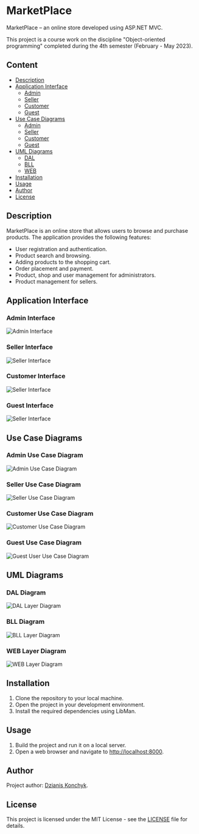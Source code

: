 # MarketPlace

MarketPlace – an online store developed using ASP.NET MVC. 

This project is a course work on the discipline "Object-oriented programming" completed during the 4th semester (February - May 2023).



## Content

- [Description](#description)
- [Application Interface](#application-interface)
  - [Admin](#admin-interface)
  - [Seller](#seller-interface)
  - [Customer](#customer-interface)
  - [Guest](#guest-interface)
- [Use Case Diagrams](#use-case-diagrams)
  - [Admin](#admin-use-case-diagram)
  - [Seller](#seller-use-case-diagram)
  - [Customer](#customer-use-case-diagram)
  - [Guest](#guest-use-case-diagram)
- [UML Diagrams](#uml-diagrams)
  - [DAL](#dal-diagram)
  - [BLL](#bll-diagram)
  - [WEB](#web-layer-diagram)
- [Installation](#installation)
- [Usage](#usage)
- [Author](#author)
- [License](#license)



## Description

MarketPlace is an online store that allows users to browse and purchase products. The application provides the following features:
- User registration and authentication.
- Product search and browsing.
- Adding products to the shopping cart.
- Order placement and payment.
- Product, shop and user management for administrators.
- Product management for sellers.



## Application Interface

### Admin Interface
![Admin Interface](media/Demo/admin_demo.gif)

### Seller Interface
![Seller Interface](media/Demo/seller_demo.gif)

### Customer Interface
![Seller Interface](media/Demo/customer_demo.gif)

### Guest Interface
![Seller Interface](media/Demo/guest_demo.gif)



## Use Case Diagrams

### Admin Use Case Diagram
![Admin Use Case Diagram](media/UseCase/Admin.png)

### Seller Use Case Diagram
![Seller Use Case Diagram](media/UseCase/Seller.png)

### Customer Use Case Diagram
![Customer Use Case Diagram](media/UseCase/Customer.png)

### Guest Use Case Diagram
![Guest User Use Case Diagram](media/UseCase/Guest.png)



## UML Diagrams

### DAL Diagram
![DAL Layer Diagram](media/UML/DAL.png)

### BLL Diagram
![BLL Layer Diagram](media/UML/BLL.png)

### WEB Layer Diagram
![WEB Layer Diagram](media/UML/WEB.png)



## Installation

1. Clone the repository to your local machine.
2. Open the project in your development environment.
3. Install the required dependencies using LibMan.



## Usage

1. Build the project and run it on a local server.
2. Open a web browser and navigate to [http://localhost:8000](http://localhost:8000).



## Author

Project author: [Dzianis Konchyk](https://github.com/denis-pptx).



## License

This project is licensed under the MIT License - see the [LICENSE](LICENSE) file for details.